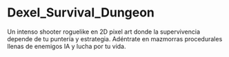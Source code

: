 # Dexel_Survival_Dungeon
Un intenso shooter roguelike en 2D pixel art donde la supervivencia depende de tu puntería y estrategia. Adéntrate en mazmorras procedurales llenas de enemigos IA y lucha por tu vida.
